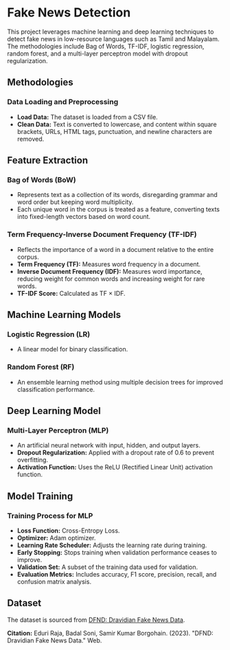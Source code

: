 

# Fake News Detection

This project leverages machine learning and deep learning techniques to detect fake news in low-resource languages such as Tamil and Malayalam. The methodologies include Bag of Words, TF-IDF, logistic regression, random forest, and a multi-layer perceptron model with dropout regularization.

## Methodologies

### Data Loading and Preprocessing

- **Load Data:** The dataset is loaded from a CSV file.
- **Clean Data:** Text is converted to lowercase, and content within square brackets, URLs, HTML tags, punctuation, and newline characters are removed.

## Feature Extraction

### Bag of Words (BoW)

- Represents text as a collection of its words, disregarding grammar and word order but keeping word multiplicity.
- Each unique word in the corpus is treated as a feature, converting texts into fixed-length vectors based on word count.

### Term Frequency-Inverse Document Frequency (TF-IDF)

- Reflects the importance of a word in a document relative to the entire corpus.
- **Term Frequency (TF):** Measures word frequency in a document.
- **Inverse Document Frequency (IDF):** Measures word importance, reducing weight for common words and increasing weight for rare words.
- **TF-IDF Score:** Calculated as TF × IDF.

## Machine Learning Models

### Logistic Regression (LR)

- A linear model for binary classification.

### Random Forest (RF)

- An ensemble learning method using multiple decision trees for improved classification performance.

## Deep Learning Model

### Multi-Layer Perceptron (MLP)

- An artificial neural network with input, hidden, and output layers.
- **Dropout Regularization:** Applied with a dropout rate of 0.6 to prevent overfitting.
- **Activation Function:** Uses the ReLU (Rectified Linear Unit) activation function.

## Model Training

### Training Process for MLP

- **Loss Function:** Cross-Entropy Loss.
- **Optimizer:** Adam optimizer.
- **Learning Rate Scheduler:** Adjusts the learning rate during training.
- **Early Stopping:** Stops training when validation performance ceases to improve.
- **Validation Set:** A subset of the training data used for validation.
- **Evaluation Metrics:** Includes accuracy, F1 score, precision, recall, and confusion matrix analysis.

## Dataset

The dataset is sourced from [DFND: Dravidian Fake News Data](https://ieee-dataport.org/documents/dfnd-dravidianfake-news-data).

**Citation:**
Eduri Raja, Badal Soni, Samir Kumar Borgohain. (2023). "DFND: Dravidian Fake News Data." Web.

